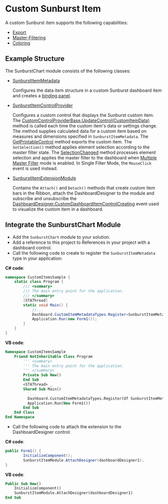 # Custom Sunburst Item
A custom Sunburst item supports the following capabilities:

* [Export](http://docs.devexpress.devx/Dashboard/15187/winforms-dashboard/winforms-designer/create-dashboards-in-the-winforms-designer/printing-and-exporting?v=21.1&p=netframework)
* [Master-Filtering](http://docs.devexpress.devx/Dashboard/15702/winforms-dashboard/winforms-designer/create-dashboards-in-the-winforms-designer/interactivity/master-filtering?v=21.1)
* [Coloring](http://docs.devexpress.devx/Dashboard/17868/winforms-dashboard/winforms-designer/create-dashboards-in-the-winforms-designer/appearance-customization/coloring?v=21.1) 

## Example Structure

The SunburstChart module consists of the following classes:

* [SunburstItemMetadata](SunburstItemMetadata.cs)

   Configures the data item structure in a custom Sunburst dashboard item and creates a [binding panel](http://docs.devexpress.devx/Dashboard/15622/winforms-dashboard/winforms-designer/ui-elements/data-items-pane?v=21.1). 

* [SunburstItemControlProvider](SunburstItemControlProvider.cs)

   Configures a custom control that displays the Sunburst custom item. The [CustomControlProviderBase.UpdateControl(CustomItemData)](http://docs.devexpress.devx/Dashboard/DevExpress.DashboardWin.CustomControlProviderBase.UpdateControl(DevExpress.DashboardCommon.CustomItemData)?v=21.1&p=netframework) method is called each time the custom item's data or settings change. The method supplies calculated data for a custom item based on measures and dimensions specified in `SunburstItemMetadata`. The [GetPrintableControl](http://docs.devexpress.devx/Dashboard/DevExpress.DashboardWin.CustomControlProviderBase.GetPrintableControl(DevExpress.DashboardCommon.CustomItemData-DevExpress.DashboardCommon.CustomItemExportInfo)?v=21.1&p=netframework) method exports the custom item. 
The `SetSelection()` method applies element selection according to the master filter state. The [SelectionChanged](http://docs.devexpress.devx/WindowsForms/DevExpress.XtraMap.MapControl.SelectionChanged?p=netframework) method processes element selection and applies the master filter to the dashboard when [Multiple Master Filter](http://docs.devexpress.devx/Dashboard/15702/winforms-dashboard/winforms-designer/create-dashboards-in-the-winforms-designer/interactivity/master-filtering?v=21.1) mode is enabled. In Single Filter Mode, the `MouseClick` event is used instead.


* [SunburstItemExtensionModule](SunburstItemExtensionModule.cs)

   Contains the `Attach()` and `Detach()` methods that create custom item bars in the Ribbon, attach the DashboardDesigner to the module and subscribe and unsubscribe the [DashboardDesigner.CustomDashboardItemControlCreating](xref:DevExpress.DashboardWin.DashboardDesigner.CustomDashboardItemControlCreating) event used to visualize the custom item in a dashboard.

## Integrate the SunburstChart Module 

* Add the `SunburstChart` module to your solution.
* Add a reference to this project to References in your project with a dashboard control.
* Call the following code to create to register the `SunburstItemMetadata` type in your application:

**C# code**:
```csharp
namespace CustomItemsSample {
    static class Program {
        /// <summary>
        /// The main entry point for the application.
        /// </summary>
        [STAThread]
        static void Main() {
            //...
            Dashboard.CustomItemMetadataTypes.Register<SunburstItemMetadata>();
            Application.Run(new Form1());
        }
    }
}
```

**VB code**: 
```vb
Namespace CustomItemsSample
    Friend NotInheritable Class Program
        ''' <summary>
        ''' The main entry point for the application.
        ''' </summary>
        Private Sub New()
        End Sub
        <STAThread> _
        Shared Sub Main()
          '...
          Dashboard.CustomItemMetadataTypes.Register(Of SunburstItemMetadata)()
          Application.Run(New Form1())
        End Sub
    End Class
End Namespace
```
* Call the following code to attach the extension to the DashboardDesigner control:

**C# code**:
```csharp
public Form1() {
        InitializeComponent();
        SunburstItemModule.AttachDesigner(dashboardDesigner1);
}
``` 

**VB code**: 
```vb
Public Sub New()
	InitializeComponent()
	SunburstItemModule.AttachDesigner(dashboardDesigner1)
End Sub
``` 
